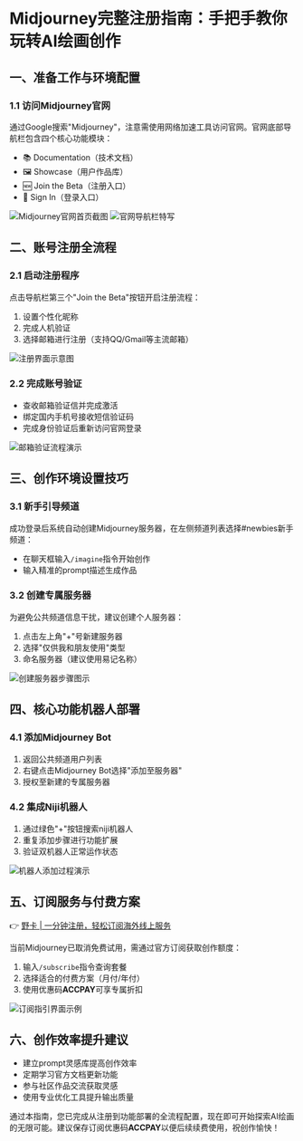 # Midjourney完整注册指南：手把手教你玩转AI绘画创作

## 一、准备工作与环境配置
### 1.1 访问Midjourney官网
通过Google搜索"Midjourney"，注意需使用网络加速工具访问官网。官网底部导航栏包含四个核心功能模块：
- 📚 Documentation（技术文档）
- 🖼️ Showcase（用户作品库）
- 🆕 Join the Beta（注册入口）
- 🔑 Sign In（登录入口）

![Midjourney官网首页截图](https://bbtdd.com/wp-content/uploads/img/13930072942.webp)
![官网导航栏特写](https://bbtdd.com/wp-content/uploads/img/9737172660479083.webp)

## 二、账号注册全流程
### 2.1 启动注册程序
点击导航栏第三个"Join the Beta"按钮开启注册流程：
1. 设置个性化昵称
2. 完成人机验证
3. 选择邮箱进行注册（支持QQ/Gmail等主流邮箱）

![注册界面示意图](https://bbtdd.com/wp-content/uploads/img/69825647777410.webp)

### 2.2 完成账号验证
- 查收邮箱验证信并完成激活
- 绑定国内手机号接收短信验证码
- 完成身份验证后重新访问官网登录

![邮箱验证流程演示](https://bbtdd.com/wp-content/uploads/img/342349894.webp)

## 三、创作环境设置技巧
### 3.1 新手引导频道
成功登录后系统自动创建Midjourney服务器，在左侧频道列表选择#newbies新手频道：
- 在聊天框输入`/imagine`指令开始创作
- 输入精准的prompt描述生成作品

### 3.2 创建专属服务器
为避免公共频道信息干扰，建议创建个人服务器：
1. 点击左上角"+"号新建服务器
2. 选择"仅供我和朋友使用"类型
3. 命名服务器（建议使用易记名称）

![创建服务器步骤图示](https://bbtdd.com/wp-content/uploads/img/547745832167932.webp)

## 四、核心功能机器人部署
### 4.1 添加Midjourney Bot
1. 返回公共频道用户列表
2. 右键点击Midjourney Bot选择"添加至服务器"
3. 授权至新建的专属服务器

### 4.2 集成Niji机器人
1. 通过绿色"+"按钮搜索niji机器人
2. 重复添加步骤进行功能扩展
3. 验证双机器人正常运作状态

![机器人添加过程演示](https://bbtdd.com/wp-content/uploads/img/3755095656467650.webp)

## 五、订阅服务与付费方案
👉 [野卡 | 一分钟注册，轻松订阅海外线上服务](https://bbtdd.com/yeka)

当前Midjourney已取消免费试用，需通过官方订阅获取创作额度：
1. 输入`/subscribe`指令查询套餐
2. 选择适合的付费方案（月付/年付）
3. 使用优惠码**ACCPAY**可享专属折扣

![订阅指引界面示例](https://bbtdd.com/wp-content/uploads/img/71437265262.webp)

## 六、创作效率提升建议
- 建立prompt灵感库提高创作效率
- 定期学习官方文档更新功能
- 参与社区作品交流获取灵感
- 使用专业优化工具提升输出质量

通过本指南，您已完成从注册到功能部署的全流程配置，现在即可开始探索AI绘画的无限可能。建议保存订阅优惠码**ACCPAY**以便后续续费使用，祝创作愉快！
